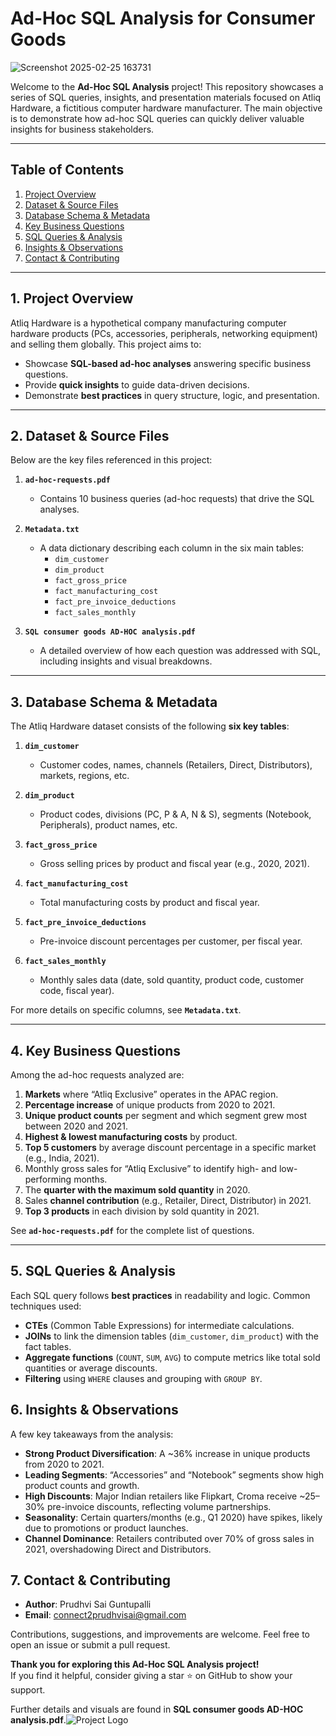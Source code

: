# Ad-Hoc SQL Analysis for Consumer Goods


![Screenshot 2025-02-25 163731](https://github.com/user-attachments/assets/e96d21ec-e95a-4ae4-a0e3-16b81e3e0aff)


Welcome to the **Ad-Hoc SQL Analysis** project! This repository showcases a series of SQL queries, insights, and presentation materials focused on Atliq Hardware, a fictitious computer hardware manufacturer. The main objective is to demonstrate how ad-hoc SQL queries can quickly deliver valuable insights for business stakeholders.




---

## Table of Contents
1. [Project Overview](#1-project-overview)  
2. [Dataset & Source Files](#2-dataset--source-files)  
3. [Database Schema & Metadata](#3-database-schema--metadata)  
4. [Key Business Questions](#4-key-business-questions)  
5. [SQL Queries & Analysis](#5-sql-queries--analysis)  
6. [Insights & Observations](#6-insights--observations)    
7. [Contact & Contributing](#7-contact--contributing)  

---

## 1. Project Overview
Atliq Hardware is a hypothetical company manufacturing computer hardware products (PCs, accessories, peripherals, networking equipment) and selling them globally. This project aims to:

- Showcase **SQL-based ad-hoc analyses** answering specific business questions.  
- Provide **quick insights** to guide data-driven decisions.  
- Demonstrate **best practices** in query structure, logic, and presentation.

---

## 2. Dataset & Source Files

Below are the key files referenced in this project:

1. **`ad-hoc-requests.pdf`**  
   - Contains 10 business queries (ad-hoc requests) that drive the SQL analyses.

2. **`Metadata.txt`**  
   - A data dictionary describing each column in the six main tables:
     - `dim_customer`
     - `dim_product`
     - `fact_gross_price`
     - `fact_manufacturing_cost`
     - `fact_pre_invoice_deductions`
     - `fact_sales_monthly`

3. **`SQL consumer goods AD-HOC analysis.pdf`**  
   - A detailed overview of how each question was addressed with SQL, including insights and visual breakdowns.
---

## 3. Database Schema & Metadata

The Atliq Hardware dataset consists of the following **six key tables**:

1. **`dim_customer`**  
   - Customer codes, names, channels (Retailers, Direct, Distributors), markets, regions, etc.

2. **`dim_product`**  
   - Product codes, divisions (PC, P & A, N & S), segments (Notebook, Peripherals), product names, etc.

3. **`fact_gross_price`**  
   - Gross selling prices by product and fiscal year (e.g., 2020, 2021).

4. **`fact_manufacturing_cost`**  
   - Total manufacturing costs by product and fiscal year.

5. **`fact_pre_invoice_deductions`**  
   - Pre-invoice discount percentages per customer, per fiscal year.

6. **`fact_sales_monthly`**  
   - Monthly sales data (date, sold quantity, product code, customer code, fiscal year).

For more details on specific columns, see **`Metadata.txt`**.

---

## 4. Key Business Questions

Among the ad-hoc requests analyzed are:

1. **Markets** where “Atliq Exclusive” operates in the APAC region.  
2. **Percentage increase** of unique products from 2020 to 2021.  
3. **Unique product counts** per segment and which segment grew most between 2020 and 2021.  
4. **Highest & lowest manufacturing costs** by product.  
5. **Top 5 customers** by average discount percentage in a specific market (e.g., India, 2021).  
6. Monthly gross sales for “Atliq Exclusive” to identify high- and low-performing months.  
7. The **quarter with the maximum sold quantity** in 2020.  
8. Sales **channel contribution** (e.g., Retailer, Direct, Distributor) in 2021.  
9. **Top 3 products** in each division by sold quantity in 2021.  

See **`ad-hoc-requests.pdf`** for the complete list of questions.

---

## 5. SQL Queries & Analysis

Each SQL query follows **best practices** in readability and logic. Common techniques used:

- **CTEs** (Common Table Expressions) for intermediate calculations.  
- **JOINs** to link the dimension tables (`dim_customer`, `dim_product`) with the fact tables.  
- **Aggregate functions** (`COUNT`, `SUM`, `AVG`) to compute metrics like total sold quantities or average discounts.  
- **Filtering** using `WHERE` clauses and grouping with `GROUP BY`.

## 6. Insights & Observations

A few key takeaways from the analysis:

- **Strong Product Diversification**: A ~36% increase in unique products from 2020 to 2021.
- **Leading Segments**: “Accessories” and “Notebook” segments show high product counts and growth.
- **High Discounts**: Major Indian retailers like Flipkart, Croma receive ~25–30% pre-invoice discounts, reflecting volume partnerships.
- **Seasonality**: Certain quarters/months (e.g., Q1 2020) have spikes, likely due to promotions or product launches.
- **Channel Dominance**: Retailers contributed over 70% of gross sales in 2021, overshadowing Direct and Distributors.

## 7. Contact & Contributing

- **Author**: Prudhvi Sai Guntupalli
- **Email**: [connect2prudhvisai@gmail.com](mailto:connect2prudhvisai@gmail.com)  

Contributions, suggestions, and improvements are welcome. Feel free to open an issue or submit a pull request.

**Thank you for exploring this Ad-Hoc SQL Analysis project!**  
If you find it helpful, consider giving a star ⭐ on GitHub to show your support.


Further details and visuals are found in **SQL consumer goods AD-HOC analysis.pdf**.![Project Logo](./images/logo.png)


